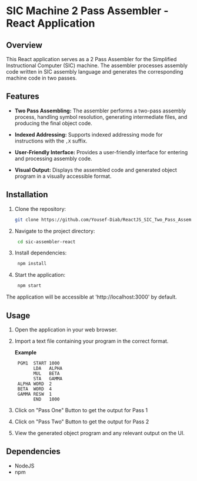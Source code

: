 # SIC Machine 2 Pass Assembler - React Application

## Overview

This React application serves as a 2 Pass Assembler for the Simplified Instructional Computer (SIC) machine. The assembler processes assembly code written in SIC assembly language and generates the corresponding machine code in two passes.

## Features

- **Two Pass Assembling:** The assembler performs a two-pass assembly process, handling symbol resolution, generating intermediate files, and producing the final object code.

- **Indexed Addressing:** Supports indexed addressing mode for instructions with the `,X` suffix.

- **User-Friendly Interface:** Provides a user-friendly interface for entering and processing assembly code.

- **Visual Output:** Displays the assembled code and generated object program in a visually accessible format.

## Installation

1. Clone the repository:
   ```bash
   git clone https://github.com/Yousef-Diab/ReactJS_SIC_Two_Pass_Assembler.git
   ```

2. Navigate to the project directory:
   ```bash
    cd sic-assembler-react
   ```

3. Install dependencies:
   ```bash
    npm install
   ```
4. Start the application:
   ```bash
    npm start
   ```

The application will be accessible at 'http://localhost:3000' by default.

## Usage
1. Open the application in your web browser.
2. Import a text file containing your program in the correct format.
   
   **Example**
   ```Example
    PGM1  START 1000
          LDA   ALPHA
          MUL   BETA
          STA   GAMMA
    ALPHA WORD  2
    BETA  WORD  4
    GAMMA RESW  1
          END   1000
   ```
3. Click on "Pass One" Button to get the output for Pass 1
4. Click on "Pass Two" Button to get the output for Pass 2
5. View the generated object program and any relevant output on the UI.

## Dependencies
* NodeJS
* npm

